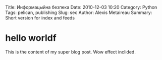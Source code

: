 Title: Информацыйна безпека
Date: 2010-12-03 10:20
Category: Python
Tags: pelican, publishing
Slug: sec
Author: Alexis Metaireau
Summary: Short version for index and feeds

# hello worldf

This is the content of my super blog post. Wow effect inclided.